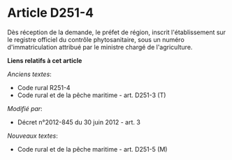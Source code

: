 # Article D251-4

Dès réception de la demande, le                                  préfet de région, inscrit l'établissement sur le registre
officiel du contrôle phytosanitaire, sous un numéro d'immatriculation attribué par le ministre chargé de l'agriculture.

**Liens relatifs à cet article**

_Anciens textes_:

  - Code rural R251-4
  - Code rural et de la pêche maritime - art. D251-3 (T)

_Modifié par_:

  - Décret n°2012-845 du 30 juin 2012 - art. 3

_Nouveaux textes_:

  - Code rural et de la pêche maritime - art. D251-5 (M)
